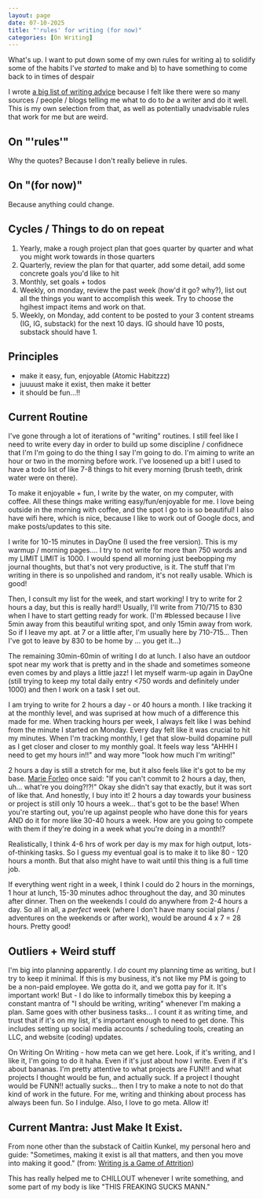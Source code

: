 ```yaml
---
layout: page
date: 07-10-2025
title: "'rules' for writing (for now)"
categories: [On Writing]
---
```


What's up. I want to put down some of my own rules for writing 
a) to solidify some of the habits I've _started_ to make and 
b) to have something to come back to in times of despair

I wrote [a big list of writing advice](https://lilya2148.github.io/on%20writing/2025/05/01/writing-advice.html) because I felt like there were so many sources / people / blogs telling me what to do to _be_ a writer and do it well. This is my own selection from that, as well as potentially unadvisable rules that work for me but are weird. 

## On "'rules'"
Why the quotes? Because I don't really believe in rules. 

## On "(for now)"
Because anything could change. 

## Cycles / Things to do on repeat
1. Yearly, make a rough project plan that goes quarter by quarter and what you might work towards in those quarters
2. Quarterly, review the plan for that quarter, add some detail, add some concrete goals you'd like to hit
3. Monthly, set goals + todos
4. Weekly, on monday, review the past week (how'd it go? why?), list out all the things you want to accomplish this week. Try to choose the hgihest impact items and work on that. 
5. Weekly, on Monday, add content to be posted to your 3 content streams (IG, IG, substack) for the next 10 days. IG should have 10 posts, substack should have 1. 

## Principles
- make it easy, fun, enjoyable (Atomic Habitzzz)
- juuuust make it exist, then make it better
- it should be fun...!!

## Current Routine
I've gone through a lot of iterations of "writing" routines. I still feel like I need to write every day in order to build up some discipline / confidnece that I'm I'm going to do the thing I say I'm going to do. I'm aiming to write an hour or two in the morning before work. I've loosened up a bit! I used to have a todo list of like 7-8 things to hit every morning (brush teeth, drink water were on there). 

To make it enjoyable + fun, I write by the water, on my computer, with coffee. All these things make writing easy/fun/enjoyable for me. I love being outside in the morning with coffee, and the spot I go to is so beautiful! I also have wifi here, which is nice, because I like to work out of Google docs, and make posts/updates to this site. 

I write for 10-15 minutes in DayOne (I used the free version). This is my warmup / morning pages.... I try to not write for more than 750 words and my LIMIT LIMIT is 1000. I would spend all morning just beebopping my journal thoughts, but that's not very productive, is it. The stuff that I'm writing in there is so unpolished and random, it's not really usable. Which is good! 

Then, I consult my list for the week, and start working! I try to write for 2 hours a day, but this is really hard!! Usually, I'll write from 710/715 to 830 when I have to start getting ready for work. (I'm #blessed because I live 5min away from this beautiful writing spot, and only 15min away from work. So if I leave my apt. at 7 or a little after, I'm usually here by 710-715... Then I've got to leave by 830 to be home by ... you get it...)

The remaining 30min-60min of writing I do at lunch. I also have an outdoor spot near my work that is pretty and in the shade and sometimes someone even comes by and plays a little jazz! I let myself warm-up again in DayOne (still trying to keep my total daily entry <750 words and definitely under 1000) and then I work on a task I set out. 

I am trying to write for 2 hours a day - or 40 hours a month. I like tracking it at the monthly level, and was suprised at how much of a difference this made for me. When tracking hours per week, I always felt like I was behind from the minute I started on Monday. Every day felt like it was crucial to hit my minutes. When I'm tracking monthly, I get that slow-build dopamine pull as I get closer and closer to my monthly goal. It feels way less "AHHH I need to get my hours in!!" and way more "look how much I'm writing!" 

2 hours a day is still a stretch for me, but it also feels like it's got to be my base. [Marie Forleo](https://www.marieforleo.com/) once said: "If you can't commit to 2 hours a day, then, uh... what're you doing?!?!" Okay she didn't say that exactly, but it was sort of like that. And honestly, I buy into it! 2 hours a day towards your business or project is still only 10 hours a week... that's got to be the base! When you're starting out, you're up against people who have done this for years AND do it for more like 30-40 hours a week. How are you going to compete with them if they're doing in a week what you're doing in a month!? 

Realistically, I think 4-6 hrs of work per day is my max for high output, lots-of-thinking tasks. So I guess my eventual goal is to make it to like 80 - 120 hours a month. But that also might have to wait until this thing is a full time job. 

If everything went right in a week, I think I could do 2 hours in the mornings, 1 hour at lunch, 15-30 minutes adhoc throughout the day, and 30 minutes after dinner. Then on the weekends I could do anywhere from 2-4 hours a day. So all in all, a _perfect_ week (where I don't have many social plans / adventures on the weekends or after work), would be around 4 x 7 = 28 hours. Pretty good! 

## Outliers + Weird stuff
I'm big into planning apparently. I *do* count my planning time as writing, but I try to keep it minimal. If this is my business, it's not like my PM is going to be a non-paid employee. We gotta do it, and we gotta pay for it. It's important work! But - I do like to informally timebox this by keeping a constant mantra of "I should be writing, writing" whenever I'm making a plan. Same goes with other business tasks... I count it as writing time, and trust that if it's on my list, it's important enough to need to get done. This includes setting up social media accounts / scheduling tools, creating an LLC, and website (coding) updates. 

On Writing On Writing - how meta can we get here. Look, if it's writing, and I like it, I'm going to do it haha. Even if it's just about how I write. Even if it's about bananas. I'm pretty attentive to what projects are FUN!!! and what projects I thought would be fun, and actually suck. If a project I thought would be FUNN!! actually sucks... then I try to make a note to not do that kind of work in the future. For me, writing and thinking about process has always been fun. So I indulge. Also, I love to go meta. Allow it! 

## Current Mantra: Just Make It Exist. 
From none other than the substack of Caitlin Kunkel, my personal hero and guide: "Sometimes, making it exist is all that matters, and then you move into making it good." (from: [Writing is a Game of Attrition](https://inputandoutput.substack.com/p/writing-is-a-game-of-attrition))

This has really helped me to CHILLOUT whenever I write something, and some part of my body is like "THIS FREAKING SUCKS MANN." 